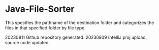 # Java-File-Sorter
This specifies the pathname of the destination folder and categorizes the files in that specified folder by file type. 


20230811 Github repository generated. 
20230909 IntelliJ proj upload, source code updated. 
